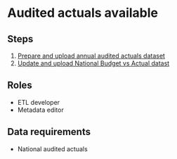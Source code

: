 # Audited actuals available

## Steps

1. [Prepare and upload annual audited actuals dataset](../operations-actions/adding-modifying-information-on-the-site/adding-structured-fiscal-data-to-openspending/#national-annual-report-expenditure)
2. [Update and upload National Budget vs Actual datast](../operations-actions/adding-modifying-information-on-the-site/adding-structured-fiscal-data-to-openspending/#budgeted-and-actual-national-expenditure)

## Roles

* ETL developer
* Metadata editor

## Data requirements

* National audited actuals

